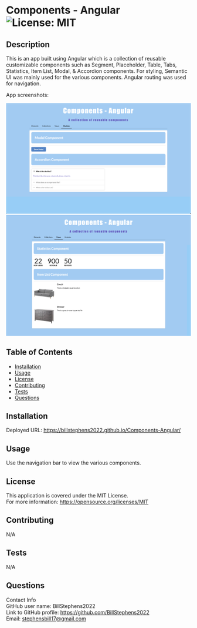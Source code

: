 # Components - Angular<br>![License: MIT](https://img.shields.io/badge/License-MIT-yellow.svg)

  ## Description

  This is an app built using Angular which is a collection of reusable customizable components such as Segment, Placeholder, Table, Tabs, Statistics, Item List, Modal, & Accordion components.  For styling, Semantic UI was mainly used for the various components.  Angular routing was used for navigation.

  App screenshots:

  ![app screenshot 1](src/assets/images/screenshot1.png)
  ![app screenshot 2](src/assets/images/screenshot2.png)
  
  ## Table of Contents
  
  - [Installation](#installation)
  - [Usage](#usage)
  - [License](#license)
  - [Contributing](#contributing)
  - [Tests](#tests)
  - [Questions](#questions)
  
  ## Installation
  
  Deployed URL:  https://billstephens2022.github.io/Components-Angular/
  
  ## Usage
  
  Use the navigation bar to view the various components.

  ## License
This application is covered under the MIT License.
<br>For more information: https://opensource.org/licenses/MIT
  
  ## Contributing
  N/A
  
  ## Tests
  N/A

  ## Questions
  Contact Info<br>
  GitHub user name: BillStephens2022<br>
  Link to GitHub profile: https://github.com/BillStephens2022<br>
  Email: stephensbill17@gmail.com